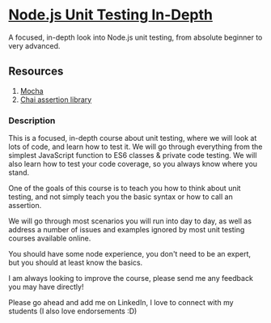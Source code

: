 
# [Node.js Unit Testing In-Depth](https://www.udemy.com/course/nodejs-unit-testing-in-depth/)

​A focused, in-depth look into Node.js unit testing, from absolute beginner to very advanced.

## Resources

1. [Mocha](https://mochajs.org/)
2. [Chai assertion library](https://www.chaijs.com/)

### Description

This is a focused, in-depth course about unit testing, where we will look at lots of code, and learn how to test it. We will go through everything from the simplest JavaScript function to ES6 classes & private code testing. We will also learn how to test your code coverage, so you always know where you stand.

One of the goals of this course is to teach you how to think about unit testing, and not simply teach you the basic syntax or how to call an assertion.

We will go through most scenarios you will run into day to day, as well as address a number of issues and examples ignored by most unit testing courses available online.

You should have some node experience, you don't need to be an expert, but you should at least know the basics.

I am always looking to improve the course, please send me any feedback you may have directly!

Please go ahead and add me on LinkedIn, I love to connect with my students (I also love endorsements :D)